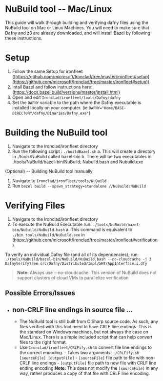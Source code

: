 ﻿# NuBuild tool  -- Mac/Linux
This guide will walk through building and verifying dafny files using the NuBuild tool on Mac or Linux Machines.
You will need to make sure that Dafny and z3 are already downloaded, and will install Bazel by following these  instructions. 


# Setup

 1. Follow the same Setup for ironfleet ([https://github.com/microsoft/Ironclad/tree/master/ironfleet#setup](https://github.com/microsoft/Ironclad/tree/master/ironfleet#setup))
 2. Intall Bazel and follow instructions here: (https://docs.bazel.build/versions/master/install.html)
 3. Open and edit ````Ironclad/ironfleet/tools/Dafny/dafny````
 4. Set the ````DAFNY```` variable to the path where the Dafny executable is installed locally on your computer. 
	  (ie ````DAFNY="Home/BASE-DIRECTORY/dafny/Binaries/Dafny.exe"````)

# Building the NuBuild tool

 1. Navigate to the Ironclad/ironfleet directory
 2. Run the following script : ````./buildBazel.sh```` 
				 a. This will create a directory in ./tools/NuBuild called bazel-bin
				 b. There will be two executables in ./tools/NuBuild/bazel-bin/NuBuild; Nubuild.bash and Nubuild.exe

(Optional) -- Building NuBuild tool manually

 1. Navigate to ````Ironclad/ironfleet/tools/NuBuild````
 2. Run ````bazel build --spawn_strategy=standalone //NuBuild:NuBuild````

# Verifying Files

 1. Navigate to the Ironclad/ironfleet directory
 2. To execute the NuBuild Executable run: ````./tools/NuBuild/bazel-bin/NuBuild/NuBuild.bash````
			 a. This command is equivalent to ````./bin_tools/NuBuild/NuBuild.exe```` in (https://github.com/microsoft/Ironclad/tree/master/ironfleet#verification)
			
To verify an individual Dafny file (and all of its dependencies), run:
````./tools/NuBuild/bazel-bin/NuBuild/NuBuild.bash --no-cloudcache -j 3 DafnyVerifyTree src/Dafny/Distributed/Impl/SHT/AppInterface.i.dfy````
			 

> **Note:** Always use --no-cloudcache. This version of NuBuild does not support clusters of cloud VMs to parallelize verification

## Possible Errors/Issues

 - non-CRLF line endings in source file ... 
	 - 
	 - The NuBuild tool is still built from C Sharp source code. As such, any files verified with this tool need to have CRLF line endings. This is the standard on Windows machines, but not always the case on Mac/Linux. There is a simple included script that can help convert files to the right format.
	 - Use ````Ironclad/ironfleet/CRLFify.sh```` to convert file line endings to the correct encoding. 
			 - Takes two arguments: ````./CRLFify.sh [sourceFile] [outputFile]````
			 - ````[sourceFile]```` file path to file with non-CRLF line endings
			 - ````[outputFile]```` file path to new file with CRLF line ending encoding
**Note:** This does not modify the ````[sourceFile]```` in any way, rather produces a copy of that file with CRLF line encoding.

